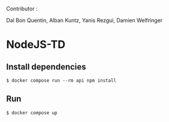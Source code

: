 Contributor :

Dal Bon Quentin, Alban Kuntz, Yanis Rezgui, Damien Welfringer


# NodeJS-TD

## Install dependencies
```
$ docker compose run --rm api npm install
```

## Run
```
$ docker compose up
```

